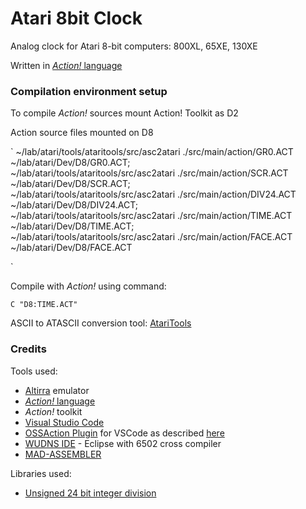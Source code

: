 # Atari 8bit Clock

Analog clock for Atari 8-bit computers: 800XL, 65XE, 130XE

Written in [*Action!* language](https://en.wikipedia.org/wiki/Action!_(programming_language))

### Compilation environment setup
To compile *Action!* sources mount Action! Toolkit as D2

Action source files mounted on D8


`
~/lab/atari/tools/ataritools/src/asc2atari ./src/main/action/GR0.ACT ~/lab/atari/Dev/D8/GR0.ACT;\
~/lab/atari/tools/ataritools/src/asc2atari ./src/main/action/SCR.ACT ~/lab/atari/Dev/D8/SCR.ACT;\
~/lab/atari/tools/ataritools/src/asc2atari ./src/main/action/DIV24.ACT ~/lab/atari/Dev/D8/DIV24.ACT;\
~/lab/atari/tools/ataritools/src/asc2atari ./src/main/action/TIME.ACT ~/lab/atari/Dev/D8/TIME.ACT;\
~/lab/atari/tools/ataritools/src/asc2atari ./src/main/action/FACE.ACT ~/lab/atari/Dev/D8/FACE.ACT

`

Compile with *Action!* using command:

`C "D8:TIME.ACT"`

ASCII to ATASCII conversion tool: [AtariTools](https://github.com/jfsantos/ataritools)


### Credits

Tools used:
- [Altirra](https://www.virtualdub.org/altirra.html) emulator
- [*Action!* language](https://sourceforge.net/projects/atari-action/)
- *Action!* toolkit
- [Visual Studio Code](https://code.visualstudio.com/)
- [OSSAction Plugin](https://github.com/pedgarcia/ossaction-vscode) for VSCode as described [here](https://www.vintageisthenewold.com/going-into-action-with-atari-xl-xe-part-4-using-vscode-and-action-with-syntax-highlighting)
- [WUDNS IDE](https://www.wudsn.com/index.php/ide) - Eclipse with 6502 cross compiler
- [MAD-ASSEMBLER](https://mads.atari8.info/mads_eng.html)

Libraries used:
- [Unsigned 24 bit integer division](https://codebase64.org/doku.php?id=base:24bit_division_24-bit_result)
